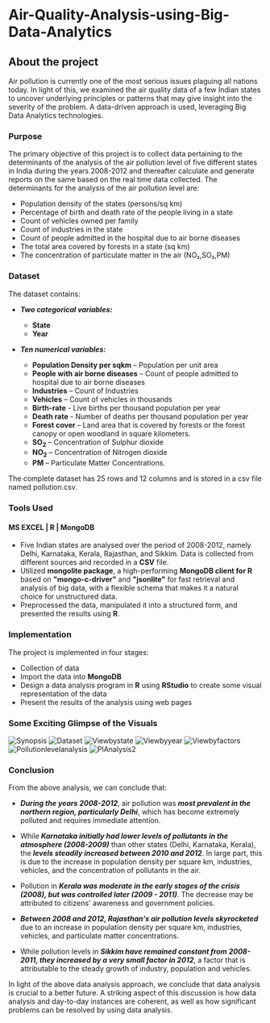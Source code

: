 # Air-Quality-Analysis-using-Big-Data-Analytics

## About the project 
Air pollution is currently one of the most serious issues plaguing all nations today. In light of this, we examined the air quality data of a few Indian states to uncover underlying principles or patterns that may give insight into the severity of the problem. A data-driven approach is used, leveraging Big Data Analytics technologies.
 
 ### Purpose
The primary objective of this project is to collect data pertaining to the determinants of the analysis of the air pollution level of five different states in India during the years 2008-2012 and thereafter calculate and generate reports on the same based on the real time data collected. The determinants for the analysis of the air pollution level are:

-	Population density of the states (persons/sq km)
-	Percentage of birth and death rate of the people living in a state
-	Count of vehicles owned per family
-	Count of industries in the state
-	Count of people admitted in the hospital due to air borne diseases
-	The total area covered by forests in a state (sq km)
- The concentration of particulate matter in the air (NO₂,SO₂,PM)

### Dataset

The dataset contains:
- ***Two categorical variables:***
    - **State**
    -	**Year**
   
-	***Ten numerical variables:***
    -	**Population Density per sqkm** – Population per unit area
    -	**People with air borne diseases** – Count of people admitted to hospital due to air 
borne diseases
    -	**Industries** – Count of Industries
    -	**Vehicles** – Count of vehicles in thousands
    -	**Birth-rate** - Live births per thousand population per year
    -	**Death rate** - Number of deaths per thousand population per year
    -	**Forest cover** – Land area that is covered by forests or the forest canopy or open 
woodland in square kilometers.
    -	**SO<sub>2</sub>** – Concentration of Sulphur dioxide
    -	**NO<sub>2</sub>** – Concentration of Nitrogen dioxide
    -	**PM** – Particulate Matter Concentrations.

The complete dataset has 25 rows and 12 columns and is stored in a csv file named pollution.csv.

### Tools Used
#### MS EXCEL | R | MongoDB
- Five Indian states are analysed over the period of 2008-2012, namely Delhi, Karnataka, Kerala, Rajasthan, and Sikkim. Data is collected from different sources and recorded in a **CSV** file.
- Utilized **mongolite package**, a high-performing **MongoDB client for R** based on **"mongo-c-driver"** and **"jsonlite"** for fast retrieval and analysis of big data, with a flexible schema that makes it a natural choice for unstructured data.
- Preprocessed the data, manipulated it into a structured form, and presented the results using **R**.

### Implementation
The project is implemented in four stages:
-	Collection of data 
-	Import the data into **MongoDB**
-	Design a data analysis program in **R** using **RStudio** to create some visual representation of the data
-	Present the results of the analysis using web pages

### Some Exciting Glimpse of the Visuals

![Synopsis](https://user-images.githubusercontent.com/71536311/188313780-38a8a4b9-2816-4cd9-aed0-dd0d83cc5463.png)
![Dataset](https://user-images.githubusercontent.com/71536311/191474794-d98c8b89-d6d4-4365-88e0-07fba400ca2b.png)
![Viewbystate](https://user-images.githubusercontent.com/71536311/191475331-bc0de629-c71d-40ed-8c7a-12d971af5555.png)
![Viewbyyear](https://user-images.githubusercontent.com/71536311/191481332-9076059c-016a-4f29-8b85-1afa64373e0e.png)
![Viewbyfactors](https://user-images.githubusercontent.com/71536311/191475968-f74e81ce-ece0-413a-a451-5eb1979d5d11.png)
![Pollutionlevelanalysis](https://user-images.githubusercontent.com/71536311/191476140-f7db7703-0b57-403d-9dc0-4ce6fa5027a7.png)
![PlAnalysis2](https://user-images.githubusercontent.com/71536311/191481537-8cc8acce-0016-47bb-92f0-beb16db49e4c.png)

### Conclusion
From the above analysis, we can conclude that:

- ***During the years 2008-2012***, air pollution was ***most prevalent in the northern region, particularly Delhi***, which has become extremely polluted and requires immediate attention.

- While ***Karnataka initially had lower levels of pollutants in the atmosphere (2008-2009)*** than other states (Delhi, Karnataka, Kerala), the ***levels steadily increased between 2010 and 2012***. In large part, this is due to the increase in population density per square km, industries, vehicles, and the concentration of pollutants in the air.

- Pollution in ***Kerala was moderate in the early stages of the crisis (2008), but was controlled later (2009 - 2011)***. The decrease may be attributed to citizens' awareness and government policies.

- ***Between 2008 and 2012, Rajasthan's air pollution levels skyrocketed*** due to an increase in population density per square km, industries, vehicles, and particulate matter concentrations.

- While pollution levels in ***Sikkim have remained constant from 2008-2011, they increased by a very small factor in 2012***, a factor that is attributable to the steady growth of industry, population and vehicles.

In light of the above data analysis approach, we conclude that data analysis is crucial to a better future. A striking aspect of this discussion is how data analysis and day-to-day instances are coherent, as well as how significant problems can be resolved by using data analysis.
